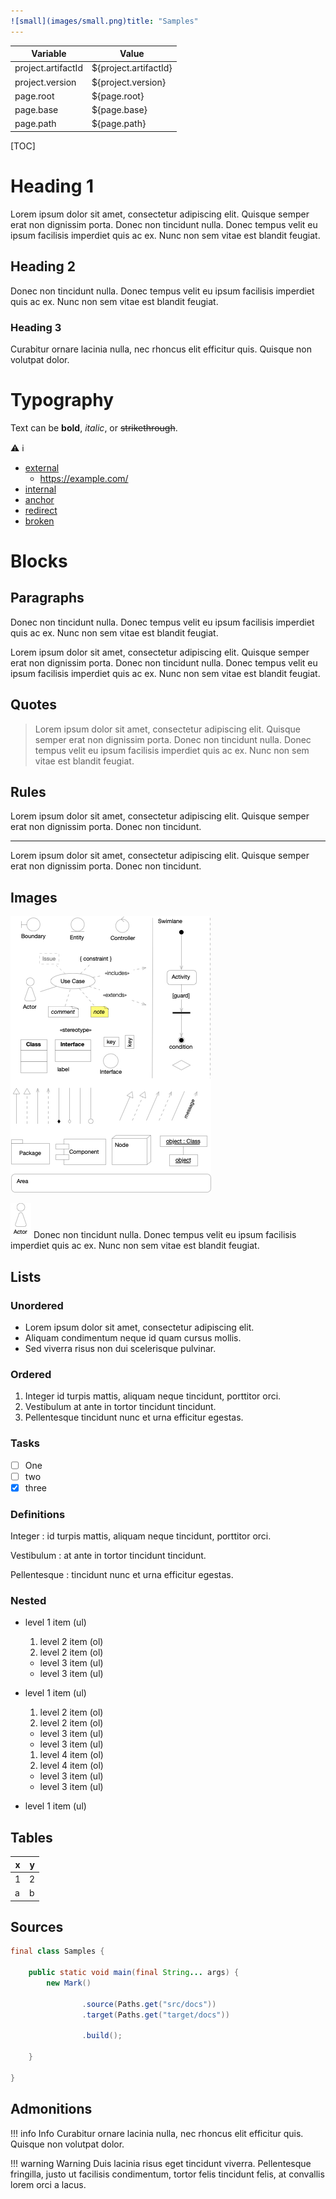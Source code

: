 ```yaml
---
![small](images/small.png)title: "Samples"
---
```


|Variable|Value|
|--------|-----|
|project.artifactId|${project.artifactId}|
|project.version|${project.version}|
|page.root| ${page.root}          |
| page.base          | ${page.base}          |
| page.path          |${page.path}|

[TOC]

# Heading 1

Lorem ipsum dolor sit amet, consectetur adipiscing elit. Quisque semper erat non dignissim porta. Donec non tincidunt
nulla. Donec tempus velit eu ipsum facilisis imperdiet quis ac ex. Nunc non sem vitae est blandit feugiat.

## Heading 2

Donec non tincidunt nulla. Donec tempus velit eu ipsum facilisis imperdiet quis ac ex. Nunc non sem vitae est blandit
feugiat.

### Heading 3

Curabitur ornare lacinia nulla, nec rhoncus elit efficitur quis. Quisque non volutpat dolor.

# Typography

Text can be **bold**, _italic_, or ~~strikethrough~~.

:warning: :information_source:

- [external](https://example.com/)
  - https://example.com/
- [internal](../index.md)
- [anchor](#heading-1)
- [redirect](redirect.md)
- [broken](broken.md)

# Blocks

## Paragraphs

Donec non tincidunt nulla. Donec tempus velit eu ipsum facilisis imperdiet quis ac ex. Nunc non sem vitae est blandit
feugiat.

Lorem ipsum dolor sit amet, consectetur adipiscing elit. Quisque semper erat non dignissim porta. Donec non tincidunt
nulla. Donec tempus velit eu ipsum facilisis imperdiet quis ac ex. Nunc non sem vitae est blandit feugiat.

## Quotes

> Lorem ipsum dolor sit amet, consectetur adipiscing elit. Quisque semper erat non dignissim porta. Donec non tincidunt nulla. Donec tempus velit eu ipsum facilisis imperdiet quis ac ex. Nunc non sem vitae est blandit feugiat.

## Rules

Lorem ipsum dolor sit amet, consectetur adipiscing elit. Quisque semper erat non dignissim porta. Donec non tincidunt.

---

Lorem ipsum dolor sit amet, consectetur adipiscing elit. Quisque semper erat non dignissim porta. Donec non tincidunt.

## Images

![Large Image](images/large.png)

![Small Image](images/small.png) Donec non tincidunt nulla. Donec tempus velit eu ipsum facilisis imperdiet quis ac ex.
Nunc non sem vitae est blandit feugiat.

## Lists

### Unordered

- Lorem ipsum dolor sit amet, consectetur adipiscing elit.
- Aliquam condimentum neque id quam cursus mollis.
- Sed viverra risus non dui scelerisque pulvinar.

### Ordered

1. Integer id turpis mattis, aliquam neque tincidunt, porttitor orci.
2. Vestibulum at ante in tortor tincidunt tincidunt.
3. Pellentesque tincidunt nunc et urna efficitur egestas.

### Tasks

- [ ] One
- [ ] two
- [x] three

### Definitions

Integer
: id turpis mattis, aliquam neque tincidunt, porttitor orci.

Vestibulum
: at ante in tortor tincidunt tincidunt.

Pellentesque
: tincidunt nunc et urna efficitur egestas.

### Nested

- level 1 item (ul)

  1. level 2 item (ol)
  1. level 2 item (ol)

  - level 3 item (ul)
  - level 3 item (ul)

- level 1 item (ul)

  1. level 2 item (ol)
  1. level 2 item (ol)

  - level 3 item (ul)
  - level 3 item (ul)

  1. level 4 item (ol)
  1. level 4 item (ol)

  - level 3 item (ul)
  - level 3 item (ul)

- level 1 item (ul)

## Tables

| x | y |
|---|---|
| 1 | 2 |
| a | b |

## Sources

```java
final class Samples {

    public static void main(final String... args) {
        new Mark()

                .source(Paths.get("src/docs"))
                .target(Paths.get("target/docs"))

                .build();

    }

}
```

## Admonitions

!!! info Info Curabitur ornare lacinia nulla, nec rhoncus elit efficitur quis. Quisque non volutpat dolor.

!!! warning Warning Duis lacinia risus eget tincidunt viverra. Pellentesque fringilla, justo ut facilisis condimentum,
tortor felis tincidunt felis, at convallis lorem orci a lacus.
